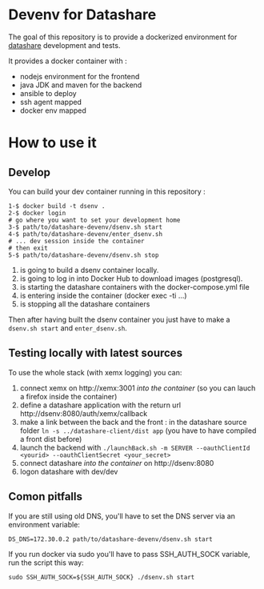 # Devenv for Datashare

The goal of this repository is to provide a dockerized environment for [datashare](https://github.com/ICIJ/datashare) development and tests. 

It provides a docker container with :

- nodejs environment for the frontend
- java JDK and maven for the backend
- ansible to deploy
- ssh agent mapped
- docker env mapped

# How to use it

## Develop

You can build your dev container running in this repository :
```
1-$ docker build -t dsenv .
2-$ docker login
# go where you want to set your development home
3-$ path/to/datashare-devenv/dsenv.sh start
4-$ path/to/datashare-devenv/enter_dsenv.sh
# ... dev session inside the container
# then exit 
5-$ path/to/datashare-devenv/dsenv.sh stop
```

1. is going to build a dsenv container locally.
2. is going to log in into Docker Hub to download images (postgresql).
3. is starting the datashare containers with the docker-compose.yml file
4. is entering inside the container (docker exec -ti ...)
5. is stopping all the datashare containers

Then after having built the dsenv container you just have to make a `dsenv.sh start` and `enter_dsenv.sh`.

## Testing locally with latest sources

To use the whole stack (with xemx logging) you can:

1. connect xemx on http://xemx:3001 *into the container* (so you can lauch a firefox inside the container)
2. define a datashare application with the return url http://dsenv:8080/auth/xemx/callback
3. make a link between the back and the front : in the datashare source folder `ln -s ../datashare-client/dist app` (you have to have compiled a front dist before)
3. launch the backend with `./launchBack.sh -m SERVER --oauthClientId <yourid> --oauthClientSecret <your_secret>`
4. connect datashare *into the container* on http://dsenv:8080
5. logon datashare with dev/dev

## Comon pitfalls

If you are still using old DNS, you'll have to set the DNS server via an environment variable:

```
DS_DNS=172.30.0.2 path/to/datashare-devenv/dsenv.sh start
```


If you run docker via sudo you'll have to pass SSH_AUTH_SOCK variable, run the script this way:

```
sudo SSH_AUTH_SOCK=${SSH_AUTH_SOCK} ./dsenv.sh start
```
